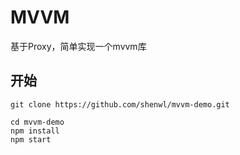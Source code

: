 # MVVM

基于Proxy，简单实现一个mvvm库


## 开始
```
git clone https://github.com/shenwl/mvvm-demo.git

cd mvvm-demo
npm install
npm start
```

